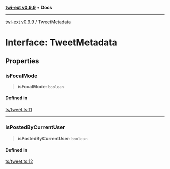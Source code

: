 [**twi-ext v0.9.9**](../README.md) • **Docs**

***

[twi-ext v0.9.9](../README.md) / TweetMetadata

# Interface: TweetMetadata

## Properties

### isFocalMode

> **isFocalMode**: `boolean`

#### Defined in

[ts/tweet.ts:11](https://github.com/Robot-Inventor/twi-ext/blob/b270920d6d190cbd3b1c49875bb71e3273efc054/src/ts/tweet.ts#L11)

***

### isPostedByCurrentUser

> **isPostedByCurrentUser**: `boolean`

#### Defined in

[ts/tweet.ts:12](https://github.com/Robot-Inventor/twi-ext/blob/b270920d6d190cbd3b1c49875bb71e3273efc054/src/ts/tweet.ts#L12)
